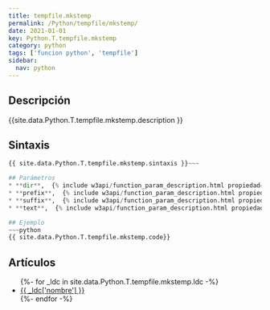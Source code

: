 ```yaml
---
title: tempfile.mkstemp
permalink: /Python/tempfile/mkstemp/
date: 2021-01-01
key: Python.T.tempfile.mkstemp
category: python
tags: ['funcion python', 'tempfile']
sidebar: 
  nav: python
---
```


## Descripción
{{site.data.Python.T.tempfile.mkstemp.description }}

## Sintaxis
~~~python
{{ site.data.Python.T.tempfile.mkstemp.sintaxis }}~~~

## Parámetros
* **dir**,  {% include w3api/function_param_description.html propiedad=site.data.Python.T.tempfile.mkstemp valor="dir" %}
* **prefix**,  {% include w3api/function_param_description.html propiedad=site.data.Python.T.tempfile.mkstemp valor="prefix" %}
* **suffix**,  {% include w3api/function_param_description.html propiedad=site.data.Python.T.tempfile.mkstemp valor="suffix" %}
* **text**,  {% include w3api/function_param_description.html propiedad=site.data.Python.T.tempfile.mkstemp valor="text" %}

## Ejemplo
~~~python
{{ site.data.Python.T.tempfile.mkstemp.code}}
~~~

## Artículos
<ul>
{%- for _ldc in site.data.Python.T.tempfile.mkstemp.ldc -%}
   <li>
       <a href="{{_ldc['url'] }}">{{ _ldc['nombre'] }}</a>
   </li>
{%- endfor -%}
</ul>
